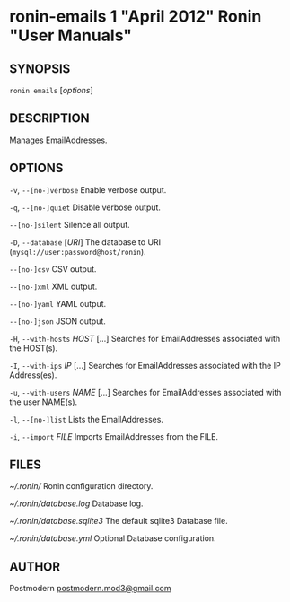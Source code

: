 # ronin-emails 1 "April 2012" Ronin "User Manuals"

## SYNOPSIS

`ronin emails` [*options*]

## DESCRIPTION

Manages EmailAddresses.

## OPTIONS

`-v`, `--[no-]verbose`
  Enable verbose output.

`-q`, `--[no-]quiet`
  Disable verbose output.

`--[no-]silent`
  Silence all output.

`-D`, `--database` [*URI*]
  The database to URI (`mysql://user:password@host/ronin`).

`--[no-]csv`
  CSV output.

`--[no-]xml`
  XML output.

`--[no-]yaml`
  YAML output.

`--[no-]json`
  JSON output.

`-H`, `--with-hosts` *HOST* [...]
  Searches for EmailAddresses associated with the HOST(s).

`-I`, `--with-ips` *IP* [...]
  Searches for EmailAddresses associated with the IP Address(es).

`-u`, `--with-users` *NAME* [...]
  Searches for EmailAddresses associated with the user NAME(s).

`-l`, `--[no-]list`
  Lists the EmailAddresses.

`-i`, `--import` *FILE*
  Imports EmailAddresses from the FILE.

## FILES

*~/.ronin/*
  Ronin configuration directory.

*~/.ronin/database.log*
  Database log.

*~/.ronin/database.sqlite3*
  The default sqlite3 Database file.

*~/.ronin/database.yml*
  Optional Database configuration.

## AUTHOR

Postmodern <postmodern.mod3@gmail.com>

